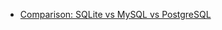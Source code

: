 * [Comparison: SQLite vs MySQL vs PostgreSQL][1]

[1]: https://www.digitalocean.com/community/tutorials/sqlite-vs-mysql-vs-postgresql-a-comparison-of-relational-database-management-systems 'Comparison'

